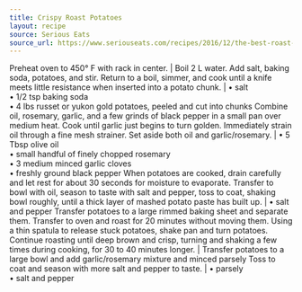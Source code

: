 ```yaml
---
title: Crispy Roast Potatoes
layout: recipe
source: Serious Eats
source_url: https://www.seriouseats.com/recipes/2016/12/the-best-roast-potatoes-ever-recipe.html
---
```


Preheat oven to 450° F with rack in center. |
Boil 2 L water. Add salt, baking soda, potatoes, and stir. Return to a boil, simmer, and cook until a knife meets little resistance when inserted into a potato chunk. | &bull; salt <br> &bull; 1/2 tsp baking soda <br> &bull; 4 lbs russet or yukon gold potatoes, peeled and cut into chunks
Combine oil, rosemary, garlic, and a few grinds of black pepper in a small pan over medium heat. Cook until garlic just begins to turn golden. Immediately strain oil through a fine mesh strainer. Set aside both oil and garlic/rosemary. | &bull; 5 Tbsp olive oil <br> &bull; small handful of finely chopped rosemary <br> &bull; 3 medium minced garlic cloves <br> &bull; freshly ground black pepper
When potatoes are cooked, drain carefully and let rest for about 30 seconds for moisture to evaporate. Transfer to bowl with oil, season to taste with salt and pepper, toss to coat, shaking bowl roughly, until a thick layer of mashed potato paste has built up. | &bull; salt and pepper
Transfer potatoes to a large rimmed baking sheet and separate them. Transfer to oven and roast for 20 minutes without moving them. Using a thin spatula to release stuck potatoes, shake pan and turn potatoes. Continue roasting until deep brown and crisp, turning and shaking a few times during cooking, for 30 to 40 minutes longer. |
Transfer potatoes to a large bowl and add garlic/rosemary mixture and minced parsely Toss to coat and season with more salt and pepper to taste. | &bull; parsely <br> &bull; salt and pepper
